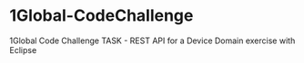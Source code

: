 # 1Global-CodeChallenge
1Global Code Challenge TASK - REST API for a Device Domain exercise with Eclipse
